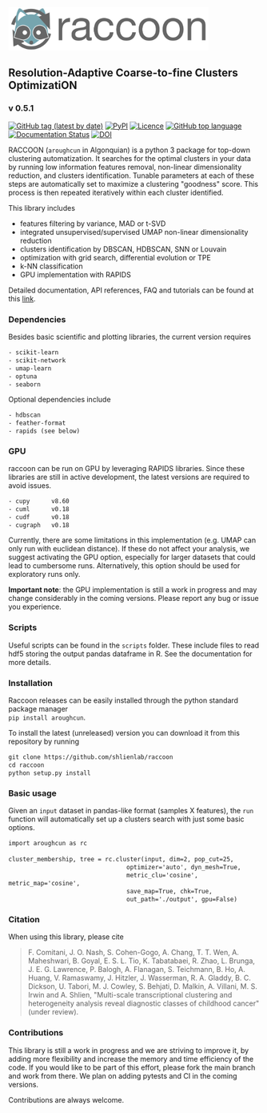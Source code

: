 <img src="docs/figs/logo_rc.png" width=400, padding=100>


## Resolution-Adaptive Coarse-to-fine Clusters OptimizatiON
### v 0.5.1

[![GitHub tag (latest by date)](https://img.shields.io/github/v/tag/shlienlab/raccoon)](https://github.com/shlienlab/raccoon/releases/tag/v0.5.1)
[![PyPI](https://img.shields.io/pypi/v/aroughcun)](https://pypi.org/project/aroughcun/)
[![Licence](https://img.shields.io/github/license/shlienlab/raccoon)](https://github.com/shlienlab/raccoon/blob/main/LICENSE)
[![GitHub top language](https://img.shields.io/github/languages/top/shlienlab/raccoon)](https://github.com/shlienlab/raccoon/search?l=python)
[![Documentation Status](https://readthedocs.org/projects/aroughcun/badge/?version=latest)](https://aroughcun.readthedocs.io/en/latest/?badge=latest)
[![DOI](https://zenodo.org/badge/DOI/10.5281/zenodo.6970014.svg)](https://doi.org/10.5281/zenodo.6970014)


RACCOON (`aroughcun` in Algonquian) is a python 3 package for top-down clustering automatization. 
It searches for the optimal clusters in your data by running low information features removal, non-linear dimensionality reduction, and clusters identification. Tunable parameters at each of these steps are automatically set to maximize a clustering "goodness" score. This process is then repeated iteratively within each cluster identified.

This library includes

* features filtering by variance, MAD or t-SVD
* integrated unsupervised/supervised UMAP non-linear dimensionality reduction
* clusters identification by DBSCAN, HDBSCAN, SNN or Louvain
* optimization with grid search, differential evolution or TPE
* k-NN classification
* GPU implementation with RAPIDS

Detailed documentation, API references, FAQ and tutorials can be found at this [link](https://aroughcun.readthedocs.io/en/latest/).

### Dependencies

Besides basic scientific and plotting libraries, the current version requires

```
- scikit-learn
- scikit-network
- umap-learn
- optuna
- seaborn
```

Optional dependencies include

```
- hdbscan
- feather-format
- rapids (see below)
```

### GPU

raccoon can be run on GPU by leveraging RAPIDS libraries. Since these libraries are still in active development, the latest versions are required to avoid issues.

```
- cupy      v8.60
- cuml      v0.18
- cudf      v0.18
- cugraph   v0.18
```

Currently, there are some limitations in this implementation (e.g. UMAP can only run with euclidean distance).
If these do not affect your analysis, we suggest activating the GPU option, especially for larger datasets that could lead to cumbersome runs. Alternatively, this option should be used for exploratory runs only.

**Important note**: the GPU implementation is still a work in progress and may change considerably in the coming versions. Please report any bug or issue you experience. 

### Scripts

Useful scripts can be found in the `scripts` folder. These include files to read hdf5 storing the output pandas dataframe in R.
See the documentation for more details. 

### Installation

Raccoon releases can be easily installed through the python standard package manager  
`pip install aroughcun`.

To install the latest (unreleased) version you can download it from this repository by running 
 
    git clone https://github.com/shlienlab/raccoon
    cd raccoon
    python setup.py install

### Basic usage

Given an `input` dataset in pandas-like format (samples X features), the `run` function will
automatically set up a clusters search with just some basic options. 

    import aroughcun as rc

    cluster_membership, tree = rc.cluster(input, dim=2, pop_cut=25,
                                     optimizer='auto', dyn_mesh=True,
                                     metric_clu='cosine', metric_map='cosine',
                                     save_map=True, chk=True,
                                     out_path='./output', gpu=False)

### Citation

When using this library, please cite

> F. Comitani, J. O. Nash, S. Cohen-Gogo, A. Chang, T. T. Wen, A. Maheshwari, B. Goyal, E. S. L. Tio, K. Tabatabaei, R. Zhao, L. Brunga, J. E. G. Lawrence, P. Balogh, A. Flanagan, S. Teichmann, B. Ho, A. Huang, V. Ramaswamy, J. Hitzler, J. Wasserman, R. A. Gladdy, B. C. Dickson, U. Tabori, M. J. Cowley, S. Behjati, D. Malkin, A. Villani, M. S. Irwin and A. Shlien, "Multi-scale transcriptional clustering and heterogeneity analysis reveal diagnostic classes of childhood cancer" (under review).


### Contributions

This library is still a work in progress and we are striving to improve it, by adding more flexibility and increase the memory and time efficiency of the code. If you would like to be part of this effort, please fork the main branch and work from there. We plan on adding pytests and CI in the coming versions. 

Contributions are always welcome.
